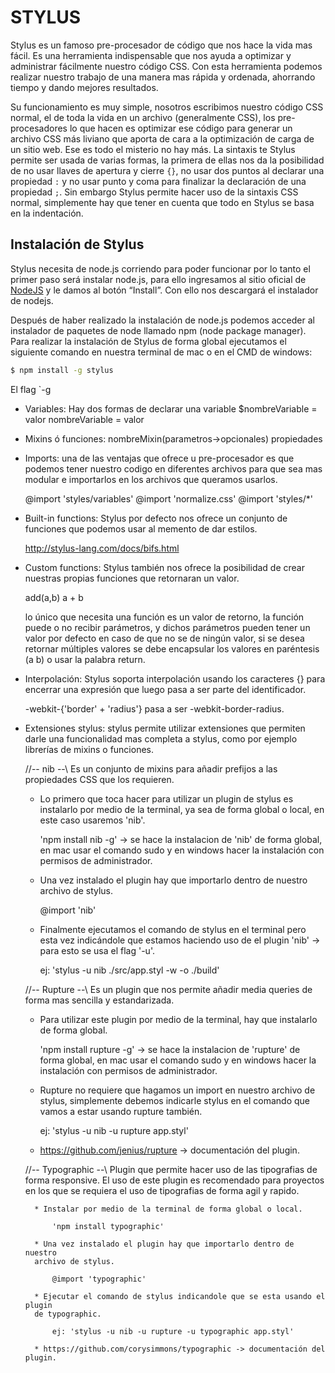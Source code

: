 # STYLUS

Stylus es un famoso pre-procesador de código que nos hace la vida mas fácil. Es
una herramienta indispensable que nos ayuda a optimizar y administrar fácilmente
nuestro código CSS. Con esta herramienta podemos realizar nuestro trabajo de una
manera mas rápida y ordenada, ahorrando tiempo y dando mejores resultados.

Su funcionamiento es muy simple, nosotros escribimos nuestro código CSS normal,
el de toda la vida en un archivo (generalmente CSS), los pre-procesadores lo que
hacen es optimizar ese código para generar un archivo CSS más liviano que aporta
de cara a la optimización de carga de un sitio web. Ese es todo el misterio no 
hay más. La sintaxis te Stylus permite ser usada de varias formas, la primera
de ellas nos da la posibilidad de no usar llaves de apertura y cierre `{}`, no
usar dos puntos al declarar una propiedad `:` y no usar punto y coma para
finalizar la declaración de una propiedad `;`. Sin embargo Stylus permite hacer
uso de la sintaxis CSS normal, simplemente hay que tener en cuenta que todo en
Stylus se basa en la indentación.

## Instalación de Stylus

Stylus necesita de node.js corriendo para poder funcionar por lo tanto el primer
paso será instalar node.js, para ello ingresamos al sitio oficial de [NodeJS](https://nodejs.org/en/) y le
damos al botón “Install”. Con ello nos descargará el instalador de nodejs.

Después de haber realizado la instalación de node.js podemos acceder al instalador
de paquetes de node llamado npm (node package manager). Para realizar la
instalación de Stylus de forma global ejecutamos el siguiente comando en nuestra
terminal de mac o en el CMD de windows:

```sh
$ npm install -g stylus
```

El flag `-g
- Variables: Hay dos formas de declarar una variable
	$nombreVariable = valor
	nombreVariable = valor

- Mixins ó funciones:
	nombreMixin(parametros->opcionales)
		propiedades

- Imports: una de las ventajas que ofrece u pre-procesador es que podemos tener 
nuestro codigo en diferentes archivos para que sea mas modular e importarlos en 
los archivos que queramos usarlos.

	@import 'styles/variables'
	@import 'normalize.css'
	@import 'styles/*'

- Built-in functions: Stylus por defecto nos ofrece un conjunto de funciones que 
podemos usar al memento de dar estilos.

	http://stylus-lang.com/docs/bifs.html

- Custom functions: Stylus también nos ofrece la posibilidad de crear nuestras 
propias funciones que retornaran un valor.

	add(a,b)
		a + b

	lo único que necesita una función es un valor de retorno, la función puede o 
	no recibir parámetros, y dichos parámetros pueden tener un valor por defecto 
	en caso de que no se de ningún valor, si se desea retornar múltiples valores
	se debe encapsular los valores en paréntesis (a b) o usar la palabra return.

- Interpolación: Stylus soporta interpolación usando los caracteres {} para 
encerrar una expresión que luego pasa a ser parte del identificador.

	-webkit-{'border' + 'radius'} pasa a ser -webkit-border-radius.

- Extensiones stylus: stylus permite utilizar extensiones que permiten darle una 
funcionalidad mas completa a stylus, como por ejemplo librerías de mixins o funciones.
	
	//-- nib --\\
	Es un conjunto de mixins para añadir prefijos a las propiedades CSS que los 
	requieren.

	* Lo primero que toca hacer para utilizar un plugin de stylus es instalarlo 
	por medio de la terminal, ya sea de forma global o local, en este caso 
	usaremos 'nib'.

		'npm install nib -g' -> se hace la instalacion de 'nib' de forma global, 
		en mac usar el comando sudo y en windows hacer la instalación con 
		permisos de administrador.

	* Una vez instalado el plugin hay que importarlo dentro de nuestro archivo 
	de stylus.

		@import 'nib'

	* Finalmente ejecutamos el comando de stylus en el terminal pero esta vez 
	indicándole que estamos haciendo uso de el plugin 'nib' -> para esto se usa 
	el flag '-u'.

		ej: 'stylus -u nib ./src/app.styl -w -o ./build'

	//-- Rupture --\\
	Es un plugin que nos permite añadir media queries de forma mas sencilla y 
	estandarizada.

	* Para utilizar este plugin por medio de la terminal, hay que instalarlo de 
	forma global.

		'npm install rupture -g' -> se hace la instalacion de 'rupture' de forma 
		global, en mac usar el comando sudo y en windows hacer la instalación 
		con permisos de administrador.

	* Rupture no requiere que hagamos un import en nuestro archivo de stylus, 
	simplemente debemos indicarle stylus en el comando que vamos a estar usando 
	rupture también.

		ej: 'stylus -u nib -u rupture app.styl'

	* https://github.com/jenius/rupture -> documentación del plugin.

	//-- Typographic --\\
	Plugin que permite hacer uso de las tipografias de forma responsive. El uso 
	de este plugin es recomendado para proyectos en los que se requiera el uso 
	de tipografias de forma agil y rapido.

		* Instalar por medio de la terminal de forma global o local.

			'npm install typographic'

		* Una vez instalado el plugin hay que importarlo dentro de nuestro 
		archivo de stylus.

			@import 'typographic'

		* Ejecutar el comando de stylus indicandole que se esta usando el plugin 
		de typographic.

			ej: 'stylus -u nib -u rupture -u typographic app.styl'

		* https://github.com/corysimmons/typographic -> documentación del plugin.
